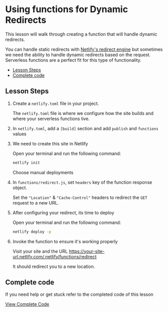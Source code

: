 # Using functions for Dynamic Redirects

This lesson will walk through creating a function that will handle dynamic redirects.

You can handle static redirects with [Netlify's redirect engine](https://www.netlify.com/docs/redirects/) but sometimes we need the ability to handle dynamic redirects based on the request. Serverless functions are a perfect fit for this type of functionality.

- [Lesson Steps](#lesson-steps)
- [Complete code](#complete-code)

## Lesson Steps

1. Create a `netlify.toml` file in your project.

    The `netlify.toml` file is where we configure how the site builds and where your serverless functions live.

2. In `netlify.toml`, add a `[build]` section and add `publish` and `functions` values

3. We need to create this site in Netlify

    Open your terminal and run the following command:

    ```bash
    netlify init
    ```

    Choose manual deployments

4. In `functions/redirect.js`, set `headers` key of the function response object.

      Set the `"Location"` & `"Cache-Control"` headers to redirect the `GET` request to a new URL.

5. After configuring your redirect, its time to deploy

    Open your terminal and run the following command:

    ```bash
    netlify deploy -p
    ```

6. Invoke the function to ensure it's working properly

    Visit your site and the URL https://your-site-url.netlify.com/.netlify/functions/redirect

    It should redirect you to a new location.






## Complete code

If you need help or get stuck refer to the completed code of this lesson

[View Complete Code](https://github.com/DavidWells/netlify-functions-workshop/tree/master/lessons-code-complete/use-cases/3-redirects)
